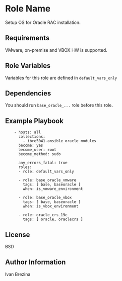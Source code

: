 Role Name
=========

Setup OS for Oracle RAC installation.

Requirements
------------

VMware, on-premise and VBOX HW is supported.

Role Variables
--------------

Variables for this role are defined in `default_vars_only`

Dependencies
------------

You should run `base_oracle_...` role before this role.

Example Playbook
----------------

        - hosts: all
          collections:
            - ibre5041.ansible_oracle_modules
          become: yes
          become_user: root
          become_method: sudo
        
          any_errors_fatal: true
          roles:
          - role: default_vars_only
        
          - role: base_oracle_vmware
            tags: [ base, baseoracle ]
            when: is_vmware_environment
        
          - role: base_oracle_vbox
            tags: [ base, baseoracle ]
            when: is_vbox_environment
        
          - role: oracle_crs_19c
            tags: [ oracle, oraclecrs ]

License
-------

BSD

Author Information
------------------

Ivan Brezina

